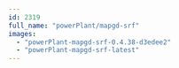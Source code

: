```yaml
---
id: 2319
full_name: "powerPlant/mapgd-srf"
images: 
  - "powerPlant-mapgd-srf-0.4.38-d3edee2"
  - "powerPlant-mapgd-srf-latest"
---
```

